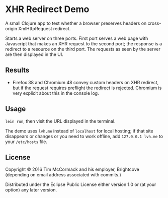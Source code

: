 # XHR Redirect Demo

A small Clojure app to test whether a browser preserves headers on
cross-origin XmlHttpRequest redirect.

Starts a web server on three ports. First port serves a web page with
Javascript that makes an XHR request to the second port; the response
is a redirect to a resource on the third port. The requests as seen by
the server are then displayed in the UI.

## Results

- Firefox 38 and Chromium 48 convey custom headers on XHR redirect,
  but if the request requires preflight the redirect is
  rejected. Chromium is very explicit about this in the console log.

## Usage

`lein run`, then visit the URL displayed in the terminal.

The demo uses `lvh.me` instead of `localhost` for local hosting; if
that site disappears or changes or you need to work offline, add
`127.0.0.1 lvh.me` to your `/etc/hosts` file.

## License

Copyright © 2016 Tim McCormack and his employer, Brightcove (depending
on email address associated with commits.)

Distributed under the Eclipse Public License either version 1.0 or (at
your option) any later version.
